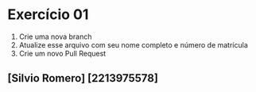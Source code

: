 # Exercício 01

1. Crie uma nova branch
2. Atualize esse arquivo com seu nome completo e número de matrícula
2. Crie um novo Pull Request

## [Silvio Romero] [2213975578]
